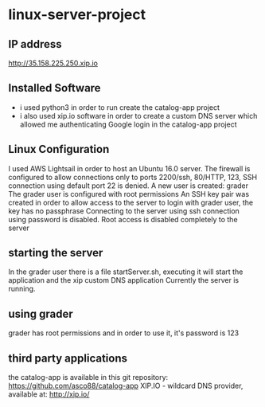 # linux-server-project

## IP address
http://35.158.225.250.xip.io

## Installed Software
 - i used python3 in order to run create the catalog-app project
 - i also used xip.io software in order to create a custom DNS server which allowed me authenticating Google login in the catalog-app project

## Linux Configuration
I used AWS Lightsail in order to host an Ubuntu 16.0 server.
The firewall is configured to allow connections only to ports 2200/ssh, 80/HTTP, 123,
 SSH connection using default port 22 is denied.
A new user is created: grader
The grader user is configured with root permissions
An SSH key pair was created in order to allow access to the server to login with grader user, the key has no passphrase
Connecting to the server using ssh connection using password is disabled.
Root access is disabled completely to the server

## starting the server
In the grader user there is a file startServer.sh, executing it will start the application and the xip custom DNS application
Currently the server is running.

## using grader
grader has root permissions and in order to use it, it's password is 123

## third party applications
the catalog-app is available in this git repository: https://github.com/asco88/catalog-app
XIP.IO - wildcard DNS provider, available at: http://xip.io/

